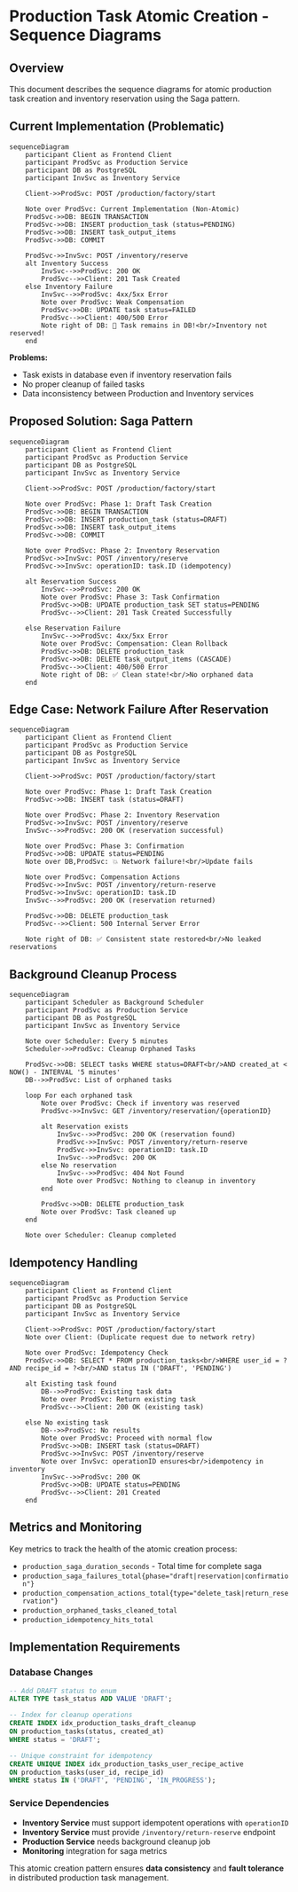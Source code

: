# Production Task Atomic Creation - Sequence Diagrams

## Overview

This document describes the sequence diagrams for atomic production task creation and inventory reservation using the Saga pattern.

## Current Implementation (Problematic)

```mermaid
sequenceDiagram
    participant Client as Frontend Client
    participant ProdSvc as Production Service
    participant DB as PostgreSQL
    participant InvSvc as Inventory Service
    
    Client->>ProdSvc: POST /production/factory/start
    
    Note over ProdSvc: Current Implementation (Non-Atomic)
    ProdSvc->>DB: BEGIN TRANSACTION
    ProdSvc->>DB: INSERT production_task (status=PENDING)
    ProdSvc->>DB: INSERT task_output_items
    ProdSvc->>DB: COMMIT
    
    ProdSvc->>InvSvc: POST /inventory/reserve
    alt Inventory Success
        InvSvc-->>ProdSvc: 200 OK
        ProdSvc-->>Client: 201 Task Created
    else Inventory Failure
        InvSvc-->>ProdSvc: 4xx/5xx Error
        Note over ProdSvc: Weak Compensation
        ProdSvc->>DB: UPDATE task status=FAILED
        ProdSvc-->>Client: 400/500 Error
        Note right of DB: 🚨 Task remains in DB!<br/>Inventory not reserved!
    end
```

**Problems:**
- Task exists in database even if inventory reservation fails
- No proper cleanup of failed tasks
- Data inconsistency between Production and Inventory services

## Proposed Solution: Saga Pattern

```mermaid
sequenceDiagram
    participant Client as Frontend Client
    participant ProdSvc as Production Service
    participant DB as PostgreSQL
    participant InvSvc as Inventory Service
    
    Client->>ProdSvc: POST /production/factory/start
    
    Note over ProdSvc: Phase 1: Draft Task Creation
    ProdSvc->>DB: BEGIN TRANSACTION
    ProdSvc->>DB: INSERT production_task (status=DRAFT)
    ProdSvc->>DB: INSERT task_output_items
    ProdSvc->>DB: COMMIT
    
    Note over ProdSvc: Phase 2: Inventory Reservation
    ProdSvc->>InvSvc: POST /inventory/reserve
    ProdSvc->>InvSvc: operationID: task.ID (idempotency)
    
    alt Reservation Success
        InvSvc-->>ProdSvc: 200 OK
        Note over ProdSvc: Phase 3: Task Confirmation
        ProdSvc->>DB: UPDATE production_task SET status=PENDING
        ProdSvc-->>Client: 201 Task Created Successfully
        
    else Reservation Failure
        InvSvc-->>ProdSvc: 4xx/5xx Error
        Note over ProdSvc: Compensation: Clean Rollback
        ProdSvc->>DB: DELETE production_task
        ProdSvc->>DB: DELETE task_output_items (CASCADE)
        ProdSvc-->>Client: 400/500 Error
        Note right of DB: ✅ Clean state!<br/>No orphaned data
    end
```

## Edge Case: Network Failure After Reservation

```mermaid
sequenceDiagram
    participant Client as Frontend Client
    participant ProdSvc as Production Service
    participant DB as PostgreSQL
    participant InvSvc as Inventory Service
    
    Client->>ProdSvc: POST /production/factory/start
    
    Note over ProdSvc: Phase 1: Draft Task Creation
    ProdSvc->>DB: INSERT task (status=DRAFT)
    
    Note over ProdSvc: Phase 2: Inventory Reservation
    ProdSvc->>InvSvc: POST /inventory/reserve
    InvSvc-->>ProdSvc: 200 OK (reservation successful)
    
    Note over ProdSvc: Phase 3: Confirmation
    ProdSvc->>DB: UPDATE status=PENDING
    Note over DB,ProdSvc: 💥 Network failure!<br/>Update fails
    
    Note over ProdSvc: Compensation Actions
    ProdSvc->>InvSvc: POST /inventory/return-reserve
    ProdSvc->>InvSvc: operationID: task.ID
    InvSvc-->>ProdSvc: 200 OK (reservation returned)
    
    ProdSvc->>DB: DELETE production_task
    ProdSvc-->>Client: 500 Internal Server Error
    
    Note right of DB: ✅ Consistent state restored<br/>No leaked reservations
```

## Background Cleanup Process

```mermaid
sequenceDiagram
    participant Scheduler as Background Scheduler
    participant ProdSvc as Production Service
    participant DB as PostgreSQL
    participant InvSvc as Inventory Service
    
    Note over Scheduler: Every 5 minutes
    Scheduler->>ProdSvc: Cleanup Orphaned Tasks
    
    ProdSvc->>DB: SELECT tasks WHERE status=DRAFT<br/>AND created_at < NOW() - INTERVAL '5 minutes'
    DB-->>ProdSvc: List of orphaned tasks
    
    loop For each orphaned task
        Note over ProdSvc: Check if inventory was reserved
        ProdSvc->>InvSvc: GET /inventory/reservation/{operationID}
        
        alt Reservation exists
            InvSvc-->>ProdSvc: 200 OK (reservation found)
            ProdSvc->>InvSvc: POST /inventory/return-reserve
            ProdSvc->>InvSvc: operationID: task.ID
            InvSvc-->>ProdSvc: 200 OK
        else No reservation
            InvSvc-->>ProdSvc: 404 Not Found
            Note over ProdSvc: Nothing to cleanup in inventory
        end
        
        ProdSvc->>DB: DELETE production_task
        Note over ProdSvc: Task cleaned up
    end
    
    Note over Scheduler: Cleanup completed
```

## Idempotency Handling

```mermaid
sequenceDiagram
    participant Client as Frontend Client
    participant ProdSvc as Production Service
    participant DB as PostgreSQL
    participant InvSvc as Inventory Service
    
    Client->>ProdSvc: POST /production/factory/start
    Note over Client: (Duplicate request due to network retry)
    
    Note over ProdSvc: Idempotency Check
    ProdSvc->>DB: SELECT * FROM production_tasks<br/>WHERE user_id = ? AND recipe_id = ?<br/>AND status IN ('DRAFT', 'PENDING')
    
    alt Existing task found
        DB-->>ProdSvc: Existing task data
        Note over ProdSvc: Return existing task
        ProdSvc-->>Client: 200 OK (existing task)
        
    else No existing task
        DB-->>ProdSvc: No results
        Note over ProdSvc: Proceed with normal flow
        ProdSvc->>DB: INSERT task (status=DRAFT)
        ProdSvc->>InvSvc: POST /inventory/reserve
        Note over InvSvc: operationID ensures<br/>idempotency in inventory
        InvSvc-->>ProdSvc: 200 OK
        ProdSvc->>DB: UPDATE status=PENDING
        ProdSvc-->>Client: 201 Created
    end
```

## Metrics and Monitoring

Key metrics to track the health of the atomic creation process:

- `production_saga_duration_seconds` - Total time for complete saga
- `production_saga_failures_total{phase="draft|reservation|confirmation"}`
- `production_compensation_actions_total{type="delete_task|return_reservation"}`
- `production_orphaned_tasks_cleaned_total`
- `production_idempotency_hits_total`

## Implementation Requirements

### Database Changes

```sql
-- Add DRAFT status to enum
ALTER TYPE task_status ADD VALUE 'DRAFT';

-- Index for cleanup operations
CREATE INDEX idx_production_tasks_draft_cleanup 
ON production_tasks(status, created_at) 
WHERE status = 'DRAFT';

-- Unique constraint for idempotency
CREATE UNIQUE INDEX idx_production_tasks_user_recipe_active
ON production_tasks(user_id, recipe_id)
WHERE status IN ('DRAFT', 'PENDING', 'IN_PROGRESS');
```

### Service Dependencies

- **Inventory Service** must support idempotent operations with `operationID`
- **Inventory Service** must provide `/inventory/return-reserve` endpoint
- **Production Service** needs background cleanup job
- **Monitoring** integration for saga metrics

This atomic creation pattern ensures **data consistency** and **fault tolerance** in distributed production task management.